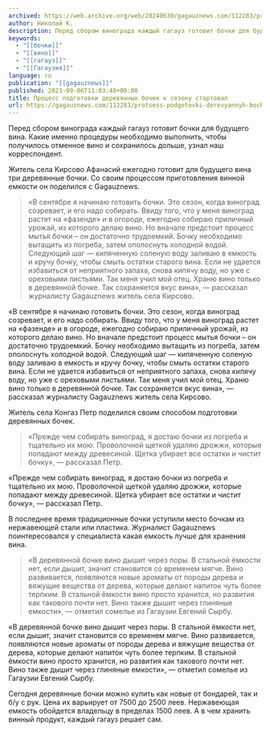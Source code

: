 ```yaml
---
archived: https://web.archive.org/web/20240630/gagauznews.com/112283/protsess-podgotovki-derevyannyh-bochek-k-sezonu-startoval.html
author: Николай К.
description: Перед сбором винограда каждый гагауз готовит бочки для будущего вина. Какие именно процедуры необходимо выполнить, чтобы получилось отменное вино и сохранилось дольше, узнал наш корреспондент. Житель села Кирсово Афанасий ежегодно готовит для будущего вина три деревянные бочки. Со своим процессом приготовления винной емкости он поделился с Gagauznews. «В сентябре я начинаю готовить бочки. Это сезон, когда виноград созревает, и его надо собирать. Ввиду того, что у меня виноград растет на «фазенде» и в огороде, ежегодно собираю приличный урожай, из которого делаю вино. Но вначале предстоит процесс мытья бочки – он достаточно трудоемкий. Бочку необходимо вытащить из погреба, затем ополоснуть холодной […]
keywords:
  - "[[бочки]]"
  - "[[вино]]"
  - "[[гагауз]]"
  - "[[Гагаузия]]"
language: ru
publication: "[[gagauznews]]"
published: 2023-09-06T11:03:40+00:00
title: Процесс подготовки деревянных бочек к сезону стартовал
url: https://gagauznews.com/112283/protsess-podgotovki-derevyannyh-bochek-k-sezonu-startoval.html
---
```


Перед сбором винограда каждый гагауз готовит бочки для будущего вина. Какие именно процедуры необходимо выполнить, чтобы получилось отменное вино и сохранилось дольше, узнал наш корреспондент.

Житель села Кирсово Афанасий ежегодно готовит для будущего вина три деревянные бочки. Со своим процессом приготовления винной емкости он поделился с Gagauznews.

> «В сентябре я начинаю готовить бочки. Это сезон, когда виноград созревает, и его надо собирать. Ввиду того, что у меня виноград растет на «фазенде» и в огороде, ежегодно собираю приличный урожай, из которого делаю вино. Но вначале предстоит процесс мытья бочки – он достаточно трудоемкий. Бочку необходимо вытащить из погреба, затем ополоснуть холодной водой. Следующий шаг — кипяченную соленую воду заливаю в емкость и кручу бочку, чтобы смыть остатки старого вина. Если не удается избавиться от неприятного запаха, снова кипячу воду, но уже с ореховыми листьями. Так меня учил мой отец. Храню вино только в деревянной бочке. Так сохраняется вкус вина», — рассказал журналисту Gagauznews житель села Кирсово.

«В сентябре я начинаю готовить бочки. Это сезон, когда виноград созревает, и его надо собирать. Ввиду того, что у меня виноград растет на «фазенде» и в огороде, ежегодно собираю приличный урожай, из которого делаю вино. Но вначале предстоит процесс мытья бочки – он достаточно трудоемкий. Бочку необходимо вытащить из погреба, затем ополоснуть холодной водой. Следующий шаг — кипяченную соленую воду заливаю в емкость и кручу бочку, чтобы смыть остатки старого вина. Если не удается избавиться от неприятного запаха, снова кипячу воду, но уже с ореховыми листьями. Так меня учил мой отец. Храню вино только в деревянной бочке. Так сохраняется вкус вина», — рассказал журналисту Gagauznews житель села Кирсово.

Житель села Конгаз Петр поделился своим способом подготовки деревянных бочек.

> «Прежде чем собирать виноград, я достаю бочки из погреба и тщательно их мою. Проволочной щеткой удаляю дрожжи, которые попадают между древесиной. Щетка убирает все остатки и чистит бочку», — рассказал Петр.

«Прежде чем собирать виноград, я достаю бочки из погреба и тщательно их мою. Проволочной щеткой удаляю дрожжи, которые попадают между древесиной. Щетка убирает все остатки и чистит бочку», — рассказал Петр.

В последнее время традиционные бочки уступили место бочкам из нержавеющей стали или пластика. Журналист Gagauznews поинтересовался у специалиста какая емкость лучше для хранения вина.

> «В деревянной бочке вино дышит через поры. В стальной ёмкости нет, если дышит, значит становится со временем мягче. Вино развивается, появляются новые ароматы от породы дерева и вяжущие вещества от дерева, которые делают напиток чуть более терпким. В стальной ёмкости вино просто хранится, но развития как такового почти нет. Вино также дышит через глиняные емкости», — отметил сомелье из Гагаузии Евгений Сырбу.

«В деревянной бочке вино дышит через поры. В стальной ёмкости нет, если дышит, значит становится со временем мягче. Вино развивается, появляются новые ароматы от породы дерева и вяжущие вещества от дерева, которые делают напиток чуть более терпким. В стальной ёмкости вино просто хранится, но развития как такового почти нет. Вино также дышит через глиняные емкости», — отметил сомелье из Гагаузии Евгений Сырбу.

Сегодня деревянные бочки можно купить как новые от бондарей, так и б/у с рук. Цена их варьирует от 7500 до 2500 леев. Нержавеющая емкость обойдется владельцу в пределах 1500 леев. А в чем хранить винный продукт, каждый гагауз решает сам.